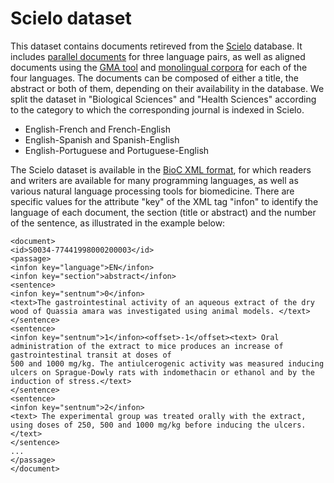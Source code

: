 # Scielo dataset

This dataset contains documents retireved from the [Scielo](http://scielo.org/) database. 
It includes [parallel documents](link) for three language pairs, as well as aligned documents using the [GMA tool](http://nlp.cs.nyu.edu/GMA/) and [monolingual corpora](http://github.com/biomedical-translation-corpora/scielo/tree/master/monolingual) for each of the four languages. 
The documents can be composed of either a title, the abstract or both of them, depending on their availability in the database.
We split the dataset in "Biological Sciences" and "Health Sciences" according to the category to which the corresponding journal is indexed in Scielo.

- English-French and French-English
- English-Spanish and Spanish-English
- English-Portuguese and Portuguese-English

The Scielo dataset is available in the [BioC XML format](http://bioc.sourceforge.net/), for which readers and writers are available for many programming languages, as well as various natural language processing tools for biomedicine. There are specific values for the attribute "key" of the XML tag "infon" to identify the language of each document, the section (title or abstract) and the number of the sentence, as illustrated in the example below:

```
<document>
<id>S0034-77441998000200003</id>
<passage>
<infon key="language">EN</infon>
<infon key="section">abstract</infon>
<sentence>
<infon key="sentnum">0</infon>
<text>The gastrointestinal activity of an aqueous extract of the dry wood of Quassia amara was investigated using animal models. </text>
</sentence>
<sentence>
<infon key="sentnum">1</infon><offset>-1</offset><text> Oral administration of the extract to mice produces an increase of gastrointestinal transit at doses of 
500 and 1000 mg/kg. The antiulcerogenic activity was measured inducing ulcers on Sprague-Dowly rats with indomethacin or ethanol and by the induction of stress.</text>
</sentence>
<sentence>
<infon key="sentnum">2</infon>
<text> The experimental group was treated orally with the extract, using doses of 250, 500 and 1000 mg/kg before inducing the ulcers.</text>
</sentence>
...
</passage>
</document>
```


